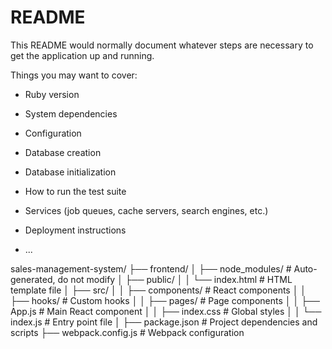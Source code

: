 # README

This README would normally document whatever steps are necessary to get the
application up and running.

Things you may want to cover:

* Ruby version

* System dependencies

* Configuration

* Database creation

* Database initialization

* How to run the test suite

* Services (job queues, cache servers, search engines, etc.)

* Deployment instructions

* ...

sales-management-system/
├── frontend/
│   ├── node_modules/              # Auto-generated, do not modify
│   ├── public/
│   │   └── index.html             # HTML template file
│   ├── src/
│   │   ├── components/            # React components
│   │   ├── hooks/                 # Custom hooks
│   │   ├── pages/                 # Page components
│   │   ├── App.js                 # Main React component
│   │   ├── index.css              # Global styles
│   │   └── index.js               # Entry point file
│   ├── package.json               # Project dependencies and scripts
├── webpack.config.js              # Webpack configuration

